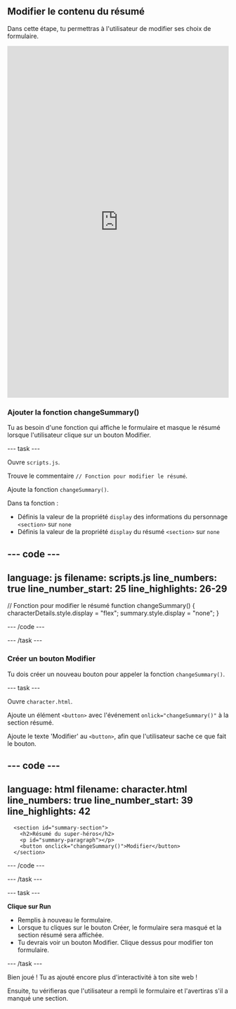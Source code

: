 ## Modifier le contenu du résumé

Dans cette étape, tu permettras à l'utilisateur de modifier ses choix de formulaire.

<iframe src="https://editor.raspberrypi.org/fr-FR/embed/viewer/comic-character-step5?page=character.html" width="100%" height="800" frameborder="0" marginwidth="0" marginheight="0" allowfullscreen> </iframe>

### Ajouter la fonction changeSummary()

Tu as besoin d'une fonction qui affiche le formulaire et masque le résumé lorsque l'utilisateur clique sur un bouton Modifier.

--- task ---

Ouvre `scripts.js`.

Trouve le commentaire `// Fonction pour modifier le résumé`.

Ajoute la fonction `changeSummary()`.

Dans ta fonction :

- Définis la valeur de la propriété `display` des informations du personnage `<section>` sur `none`
- Définis la valeur de la propriété `display` du résumé `<section>` sur `none`

--- code ---
---
language: js
filename: scripts.js
line_numbers: true
line_number_start: 25
line_highlights: 26-29
---
// Fonction pour modifier le résumé
function changeSummary() {
  characterDetails.style.display = "flex";
  summary.style.display = "none";
}

--- /code ---

--- /task ---

### Créer un bouton Modifier

Tu dois créer un nouveau bouton pour appeler la fonction `changeSummary()`.

--- task ---

Ouvre `character.html`.

Ajoute un élément `<button>` avec l'événement `onlick="changeSummary()"` à la section résumé.

Ajoute le texte 'Modifier' au `<button>`, afin que l'utilisateur sache ce que fait le bouton.

--- code ---
---
language: html
filename: character.html
line_numbers: true
line_number_start: 39
line_highlights: 42
---

      <section id="summary-section">
        <h2>Résumé du super-héros</h2>
        <p id="summary-paragraph"></p>
        <button onclick="changeSummary()">Modifier</button>
      </section>

--- /code ---

--- /task ---

--- task ---

**Clique sur Run**

- Remplis à nouveau le formulaire.
- Lorsque tu cliques sur le bouton Créer, le formulaire sera masqué et la section résumé sera affichée.
- Tu devrais voir un bouton Modifier. Clique dessus pour modifier ton formulaire.

--- /task ---

Bien joué ! Tu as ajouté encore plus d'interactivité à ton site web !

Ensuite, tu vérifieras que l'utilisateur a rempli le formulaire et l'avertiras s'il a manqué une section.
